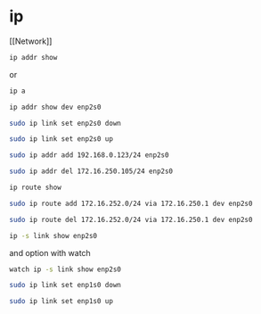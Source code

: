 # ip
[[Network]]

```bash
ip addr show
```
or 
```bash
ip a
```

```bash
ip addr show dev enp2s0
```

```bash
sudo ip link set enp2s0 down
```
```bash
sudo ip link set enp2s0 up
```

```bash
sudo ip addr add 192.168.0.123/24 enp2s0
```

```bash
sudo ip addr del 172.16.250.105/24 enp2s0
```
```bash
ip route show
```
```bash
sudo ip route add 172.16.252.0/24 via 172.16.250.1 dev enp2s0
```
```bash
sudo ip route del 172.16.252.0/24 via 172.16.250.1 dev enp2s0
```
```bash
ip -s link show enp2s0
```

and option with watch 

```bash
watch ip -s link show enp2s0
```

```bash
sudo ip link set enp1s0 down
```

```bash
sudo ip link set enp1s0 up
```